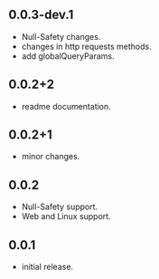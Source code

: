 ## 0.0.3-dev.1

* Null-Safety changes.
* changes in http requests methods.
* add globalQueryParams.

## 0.0.2+2

* readme documentation.

## 0.0.2+1

* minor changes.

## 0.0.2

* Null-Safety support.
* Web and Linux support.

## 0.0.1

* initial release.
